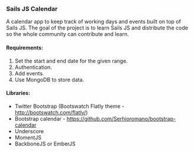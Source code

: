 ### Sails JS Calendar
A calendar app to keep track of working days and events built on top of Sails JS. The goal of the project is to learn Sails JS and distribute the code so the whole community can contribute and learn.

#### Requirements:
1. Set the start and end date for the given range.
2. Authentication.
3. Add events.
4. Use MongoDB to store data.

#### Libraries:
- Twitter Bootstrap (Bootswatch Flatly theme - http://bootswatch.com/flatly/)
- Bootstrap calendar - https://github.com/Serhioromano/bootstrap-calendar
- Underscore
- MomentJS
- BackboneJS or EmberJS